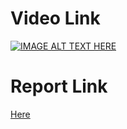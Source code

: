 # Video Link
[![IMAGE ALT TEXT HERE](https://img.youtube.com/vi/Wbu3ZBAgW80/0.jpg)](https://www.youtube.com/watch?v=Wbu3ZBAgW80)
# Report Link

[Here](https://drive.google.com/file/d/1goW5WLAF4Y7jRLiEnG1VMeJCNFG9Bxpr/view?usp=sharing)